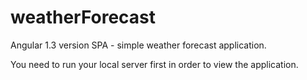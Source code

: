 # weatherForecast
Angular 1.3 version SPA -  simple weather forecast application.

You need to run your local server first in order to view the application.


